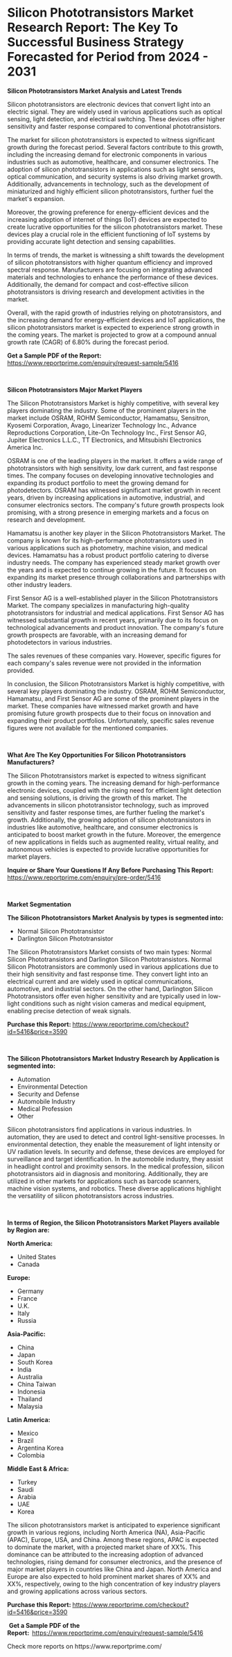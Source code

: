 <p><h1>Silicon Phototransistors Market Research Report: The Key To Successful Business Strategy Forecasted for Period from 2024 - 2031</h1></p><p><strong>Silicon Phototransistors Market Analysis and Latest Trends</strong></p>
<p><p>Silicon phototransistors are electronic devices that convert light into an electric signal. They are widely used in various applications such as optical sensing, light detection, and electrical switching. These devices offer higher sensitivity and faster response compared to conventional phototransistors.</p><p>The market for silicon phototransistors is expected to witness significant growth during the forecast period. Several factors contribute to this growth, including the increasing demand for electronic components in various industries such as automotive, healthcare, and consumer electronics. The adoption of silicon phototransistors in applications such as light sensors, optical communication, and security systems is also driving market growth. Additionally, advancements in technology, such as the development of miniaturized and highly efficient silicon phototransistors, further fuel the market's expansion.</p><p>Moreover, the growing preference for energy-efficient devices and the increasing adoption of internet of things (IoT) devices are expected to create lucrative opportunities for the silicon phototransistors market. These devices play a crucial role in the efficient functioning of IoT systems by providing accurate light detection and sensing capabilities.</p><p>In terms of trends, the market is witnessing a shift towards the development of silicon phototransistors with higher quantum efficiency and improved spectral response. Manufacturers are focusing on integrating advanced materials and technologies to enhance the performance of these devices. Additionally, the demand for compact and cost-effective silicon phototransistors is driving research and development activities in the market.</p><p>Overall, with the rapid growth of industries relying on phototransistors, and the increasing demand for energy-efficient devices and IoT applications, the silicon phototransistors market is expected to experience strong growth in the coming years. The market is projected to grow at a compound annual growth rate (CAGR) of 6.80% during the forecast period.</p></p>
<p><strong>Get a Sample PDF of the Report:&nbsp;</strong> <a href="https://www.reportprime.com/enquiry/request-sample/5416">https://www.reportprime.com/enquiry/request-sample/5416</a></p>
<p>&nbsp;</p>
<p><strong>Silicon Phototransistors Major Market Players</strong></p>
<p><p>The Silicon Phototransistors Market is highly competitive, with several key players dominating the industry. Some of the prominent players in the market include OSRAM, ROHM Semiconductor, Hamamatsu, Sensitron, Kyosemi Corporation, Avago, Linearizer Technology Inc., Advance Reproductions Corporation, Lite-On Technology Inc., First Sensor AG, Jupiter Electronics L.L.C., TT Electronics, and Mitsubishi Electronics America Inc.</p><p>OSRAM is one of the leading players in the market. It offers a wide range of phototransistors with high sensitivity, low dark current, and fast response times. The company focuses on developing innovative technologies and expanding its product portfolio to meet the growing demand for photodetectors. OSRAM has witnessed significant market growth in recent years, driven by increasing applications in automotive, industrial, and consumer electronics sectors. The company's future growth prospects look promising, with a strong presence in emerging markets and a focus on research and development.</p><p>Hamamatsu is another key player in the Silicon Phototransistors Market. The company is known for its high-performance phototransistors used in various applications such as photometry, machine vision, and medical devices. Hamamatsu has a robust product portfolio catering to diverse industry needs. The company has experienced steady market growth over the years and is expected to continue growing in the future. It focuses on expanding its market presence through collaborations and partnerships with other industry leaders.</p><p>First Sensor AG is a well-established player in the Silicon Phototransistors Market. The company specializes in manufacturing high-quality phototransistors for industrial and medical applications. First Sensor AG has witnessed substantial growth in recent years, primarily due to its focus on technological advancements and product innovation. The company's future growth prospects are favorable, with an increasing demand for photodetectors in various industries.</p><p>The sales revenues of these companies vary. However, specific figures for each company's sales revenue were not provided in the information provided.</p><p>In conclusion, the Silicon Phototransistors Market is highly competitive, with several key players dominating the industry. OSRAM, ROHM Semiconductor, Hamamatsu, and First Sensor AG are some of the prominent players in the market. These companies have witnessed market growth and have promising future growth prospects due to their focus on innovation and expanding their product portfolios. Unfortunately, specific sales revenue figures were not available for the mentioned companies.</p></p>
<p>&nbsp;</p>
<p><strong>What Are The Key Opportunities For Silicon Phototransistors Manufacturers?</strong></p>
<p><p>The Silicon Phototransistors market is expected to witness significant growth in the coming years. The increasing demand for high-performance electronic devices, coupled with the rising need for efficient light detection and sensing solutions, is driving the growth of this market. The advancements in silicon phototransistor technology, such as improved sensitivity and faster response times, are further fueling the market's growth. Additionally, the growing adoption of silicon phototransistors in industries like automotive, healthcare, and consumer electronics is anticipated to boost market growth in the future. Moreover, the emergence of new applications in fields such as augmented reality, virtual reality, and autonomous vehicles is expected to provide lucrative opportunities for market players.</p></p>
<p><strong>Inquire or Share Your Questions If Any Before Purchasing This Report:</strong> <a href="https://www.reportprime.com/enquiry/pre-order/5416">https://www.reportprime.com/enquiry/pre-order/5416</a></p>
<p>&nbsp;</p>
<p><strong>Market Segmentation</strong></p>
<p><strong>The Silicon Phototransistors Market Analysis by types is segmented into:</strong></p>
<p><ul><li>Normal Silicon Phototransistor</li><li>Darlington Silicon Phototransistor</li></ul></p>
<p><p>The Silicon Phototransistors Market consists of two main types: Normal Silicon Phototransistors and Darlington Silicon Phototransistors. Normal Silicon Phototransistors are commonly used in various applications due to their high sensitivity and fast response time. They convert light into an electrical current and are widely used in optical communications, automotive, and industrial sectors. On the other hand, Darlington Silicon Phototransistors offer even higher sensitivity and are typically used in low-light conditions such as night vision cameras and medical equipment, enabling precise detection of weak signals.</p></p>
<p><strong>Purchase this Report:&nbsp;</strong><a href="https://www.reportprime.com/checkout?id=5416&price=3590">https://www.reportprime.com/checkout?id=5416&price=3590</a></p>
<p>&nbsp;</p>
<p><strong>The Silicon Phototransistors Market Industry Research by Application is segmented into:</strong></p>
<p><ul><li>Automation</li><li>Environmental Detection</li><li>Security and Defense</li><li>Automobile Industry</li><li>Medical Profession</li><li>Other</li></ul></p>
<p><p>Silicon phototransistors find applications in various industries. In automation, they are used to detect and control light-sensitive processes. In environmental detection, they enable the measurement of light intensity or UV radiation levels. In security and defense, these devices are employed for surveillance and target identification. In the automobile industry, they assist in headlight control and proximity sensors. In the medical profession, silicon phototransistors aid in diagnosis and monitoring. Additionally, they are utilized in other markets for applications such as barcode scanners, machine vision systems, and robotics. These diverse applications highlight the versatility of silicon phototransistors across industries.</p></p>
<p>&nbsp;</p>
<p><strong>In terms of Region, the Silicon Phototransistors Market Players available by Region are:</strong></p>
<p>
    <p> <strong> North America: </strong>
        <ul>
            <li>United States</li>
            <li>Canada</li>
        </ul>
        </p> 
    <p> <strong> Europe: </strong>
        <ul>
            <li>Germany</li>
            <li>France</li>
            <li>U.K.</li>
            <li>Italy</li>
            <li>Russia</li>
        </ul>
        </p> 
    <p> <strong> Asia-Pacific: </strong>
        <ul>
            <li>China</li>
            <li>Japan</li>
            <li>South Korea</li>
            <li>India</li>
            <li>Australia</li>
            <li>China Taiwan</li>
            <li>Indonesia</li>
            <li>Thailand</li>
            <li>Malaysia</li>
        </ul>
        </p> 
    <p> <strong> Latin America: </strong>
        <ul>
            <li>Mexico</li>
            <li>Brazil</li>
            <li>Argentina Korea</li>
            <li>Colombia</li>
        </ul>
        </p> 
    <p> <strong> Middle East & Africa: </strong>
        <ul>
            <li>Turkey</li>
            <li>Saudi</li>
            <li>Arabia</li>
            <li>UAE</li>
            <li>Korea</li>
        </ul>
    </p>
    </p>
<p><p>The silicon phototransistors market is anticipated to experience significant growth in various regions, including North America (NA), Asia-Pacific (APAC), Europe, USA, and China. Among these regions, APAC is expected to dominate the market, with a projected market share of XX%. This dominance can be attributed to the increasing adoption of advanced technologies, rising demand for consumer electronics, and the presence of major market players in countries like China and Japan. North America and Europe are also expected to hold prominent market shares of XX% and XX%, respectively, owing to the high concentration of key industry players and growing applications across various sectors.</p></p>
<p><strong>Purchase this Report: </strong><a href="https://www.reportprime.com/checkout?id=5416&price=3590">https://www.reportprime.com/checkout?id=5416&price=3590</a></p>
<p>&nbsp;<strong>Get a Sample PDF of the Report:&nbsp;&nbsp;</strong><a href="https://www.reportprime.com/enquiry/request-sample/5416">https://www.reportprime.com/enquiry/request-sample/5416</a></p>
<p><strong></strong></p>
<p>Check more reports on https://www.reportprime.com/</p>